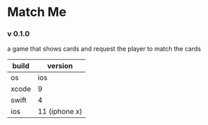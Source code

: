 # Match Me #
### v 0.1.0 ###
a game that shows cards and request the player to match the cards 

|build|version|
|--|---|
|os|ios|
|xcode|9|
|swift|4|
|ios|11 (iphone x)|
